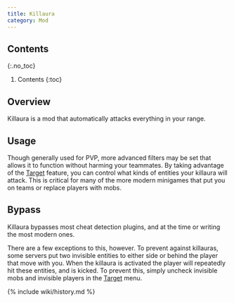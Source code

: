 ```yaml
---
title: Killaura
category: Mod
---
```

## Contents
{:.no_toc}
1. Contents
{:toc}

## Overview
Killaura is a mod that automatically attacks everything in your range. 

## Usage
Though generally used for PVP, more advanced filters may be set that allows it to function without harming your teammates. By taking advantage of the [Target](/wiki/Special_Features/Target) feature, you can control what kinds of entities your killaura will attack. This is critical for many of the more modern minigames that put you on teams or replace players with mobs.

## Bypass
Killaura bypasses most cheat detection plugins, and at the time or writing the most modern ones.

There are a few exceptions to this, however. To prevent against killauras, some servers put two invisible entities to either side or behind the player that move with you. When the killaura is activated the player will repeatedly hit these entities, and is kicked. To prevent this, simply uncheck invisible mobs and invisible players in the [Target](/wiki/Special_Features/Target) menu.

{% include wiki/history.md %}
